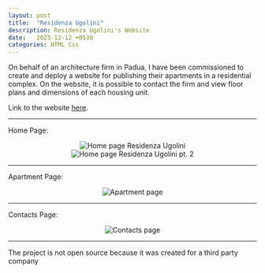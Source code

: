```yaml
---
layout: post
title:  "Residenza Ugolini"
description: Residenza Ugolini's Website
date:   2023-12-12 +0530
categories: HTML Css
---
```


On behalf of an architecture firm in Padua, I have been commissioned to create and deploy a website for publishing their apartments in a residential complex. 
On the website, it is possible to contact the firm and view floor plans and dimensions of each housing unit.

Link to the website [here][Link-ResidenzaUgolini].

[Link-ResidenzaUgolini]: https://residenzaugolini.com/home.html

----

Home Page:

<div align="center"><img src="https://filippoveggo.github.io/images/ResidenzaUgolini/HomePage.png" alt="Home page Residenza Ugolini"></div>
<div align="center"><img src="https://filippoveggo.github.io/images/ResidenzaUgolini/HomePage2.png" alt="Home page Residenza Ugolini pt. 2"></div>

----

Apartment Page: 
<div align="center"><img src="https://filippoveggo.github.io/images/ResidenzaUgolini/ApartmentPage.png" alt="Apartment page"></div>

----

Contacts Page: 
<div align="center"><img src="https://filippoveggo.github.io/images/ResidenzaUgolini/ContactsPage.png" alt="Contacts page"></div>

----

The project is not open source because it was created for a third party company